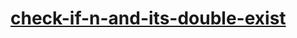 # [check-if-n-and-its-double-exist](https://leetcode-cn.com/problems/check-if-n-and-its-double-exist)
